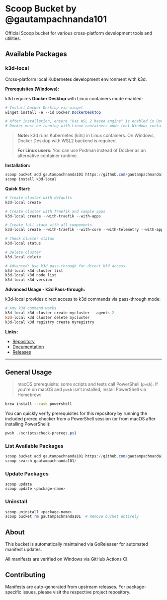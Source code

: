 # Scoop Bucket by @gautampachnanda101

Official Scoop bucket for various cross-platform development tools and utilities.

## Available Packages

### k3d-local

Cross-platform local Kubernetes development environment with k3d.

**Prerequisites (Windows):**

k3d requires **Docker Desktop** with Linux containers mode enabled:

```powershell
# Install Docker Desktop via winget
winget install -e --id Docker.DockerDesktop

# After installation, ensure "Use WSL 2 based engine" is enabled in Docker Desktop settings
# Docker must be running with Linux containers mode (not Windows containers)
```

> **Note:** k3d runs Kubernetes (k3s) in Linux containers. On Windows, Docker Desktop with WSL2 backend is required.
>
> **For Linux users:** You can use Podman instead of Docker as an alternative container runtime.

**Installation:**

```powershell
scoop bucket add gautampachnanda101 https://github.com/gautampachnanda101/scoop-bucket
scoop install k3d-local
```

**Quick Start:**

```powershell
# Create cluster with defaults
k3d-local create

# Create cluster with Traefik and sample apps
k3d-local create --with-traefik --with-apps

# Create full stack with all components
k3d-local create --with-traefik --with-core --with-telemetry --with-apps

# Check cluster status
k3d-local status

# Delete cluster
k3d-local delete

# Advanced: Use k3d pass-through for direct k3d access
k3d-local k3d cluster list
k3d-local k3d node list
k3d-local k3d version
```

**Advanced Usage - k3d Pass-through:**

k3d-local provides direct access to k3d commands via pass-through mode:

```powershell
# Any k3d command works
k3d-local k3d cluster create mycluster --agents 2
k3d-local k3d cluster delete mycluster
k3d-local k3d registry create myregistry
```

**Links:**

- [Repository](https://github.com/gautampachnanda101/local-cluster-k3d)
- [Documentation](https://github.com/gautampachnanda101/local-cluster-k3d/tree/main/docs)
- [Releases](https://github.com/gautampachnanda101/local-cluster-k3d/releases)

---

## General Usage

> macOS prerequisite: some scripts and tests call PowerShell (`pwsh`). If you're on macOS and `pwsh` isn't installed, install PowerShell via Homebrew:

```bash
brew install --cask powershell
```

You can quickly verify prerequisites for this repository by running the included prereq checker from a PowerShell session (or from macOS after installing PowerShell):

```powershell
pwsh ./scripts/check-prereqs.ps1
```

### List Available Packages

```powershell
scoop bucket add gautampachnanda101 https://github.com/gautampachnanda101/scoop-bucket
scoop search gautampachnanda101/
```

### Update Packages

```powershell
scoop update
scoop update <package-name>
```

### Uninstall

```powershell
scoop uninstall <package-name>
scoop bucket rm gautampachnanda101  # Remove bucket entirely
```

## About

This bucket is automatically maintained via GoReleaser for automated manifest updates.

All manifests are verified on Windows via GitHub Actions CI.

## Contributing

Manifests are auto-generated from upstream releases. For package-specific issues, please visit the respective project repository.
